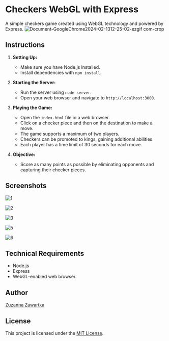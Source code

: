 
# Checkers WebGL with Express

A simple checkers game created using WebGL technology and powered by Express.
![Document-GoogleChrome2024-02-1312-25-02-ezgif com-crop](https://github.com/ZuzannaZawartka/checkers-webgl/assets/60311564/7d1c479a-665f-4ec1-b2e4-4f7b21285b33)

## Instructions

1. **Setting Up:**
   - Make sure you have Node.js installed.
   - Install dependencies with `npm install`.

2. **Starting the Server:**
   - Run the server using `node server`.
   - Open your web browser and navigate to `http://localhost:3000`.

3. **Playing the Game:**
   - Open the `index.html` file in a web browser.
   - Click on a checker piece and then on the destination to make a move.
   - The game supports a maximum of two players.
   - Checkers can be promoted to kings, gaining additional abilities.
   - Each player has a time limit of 30 seconds for each move.

4. **Objective:**
   - Score as many points as possible by eliminating opponents and capturing their checker pieces.


## Screenshots

![1](https://github.com/ZuzannaZawartka/checkers-webgl/assets/60311564/5d9aec4f-ffdf-4b1c-beea-866776c4cc97)

![2](https://github.com/ZuzannaZawartka/checkers-webgl/assets/60311564/3f16c7a4-60bc-4a99-9ff6-2d31bf9192de)

![3](https://github.com/ZuzannaZawartka/checkers-webgl/assets/60311564/bfe142dd-f203-4bb4-bccf-a259ac3e9296)

![5](https://github.com/ZuzannaZawartka/checkers-webgl/assets/60311564/ed7119fe-1753-489a-a42f-d938d2bba040)

![6](https://github.com/ZuzannaZawartka/checkers-webgl/assets/60311564/c35c84c4-019c-43c3-8f32-7d823a171a15)



## Technical Requirements

- Node.js
- Express
- WebGL-enabled web browser.

## Author

[Zuzanna Zawartka](https://github.com/ZuzannaZawartka)

## License

This project is licensed under the [MIT License](LICENSE).
